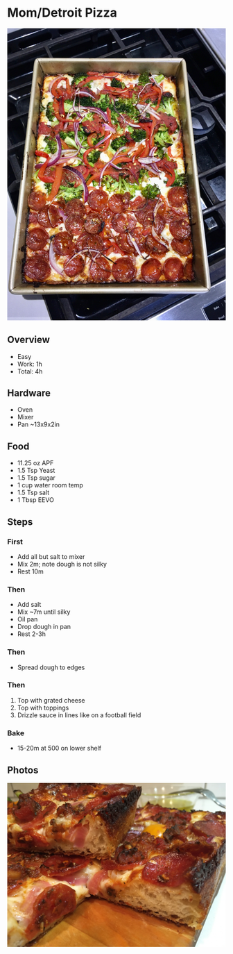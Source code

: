 # Mom/Detroit Pizza
![WFP](./images/over-w-brocc.jpeg)
## Overview
- Easy
- Work: 1h
- Total: 4h
## Hardware
- Oven
- Mixer
- Pan ~13x9x2in
## Food
- 11.25 oz APF
- 1.5 Tsp Yeast
- 1.5 Tsp sugar
- 1 cup water room temp
- 1.5 Tsp salt
- 1 Tbsp EEVO
## Steps
### First
- Add all but salt to mixer
- Mix 2m; note dough is not silky
- Rest 10m
### Then
- Add salt
- Mix ~7m until silky
- Oil pan
- Drop dough in pan
- Rest 2-3h
### Then
- Spread dough to edges
### Then
1. Top with grated cheese
1. Top with toppings
1. Drizzle sauce in lines like on a football field
### Bake
- 15-20m at 500 on lower shelf
## Photos
![WFP](./images/pep-side.jpeg)
